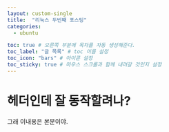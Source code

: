 ```yaml
---
layout: custom-single
title:  "리눅스 두번째 포스팅"
categories:
  - ubuntu

toc: true # 오른쪽 부분에 목차를 자동 생성해준다.
toc_label: "글 목록" # toc 이름 설정
toc_icon: "bars" # 아이콘 설정
toc_sticky: true # 마우스 스크롤과 함께 내려갈 것인지 설정
---
```


# 헤더인데 잘 동작할려나?

그래 이내용은 본문이야.

